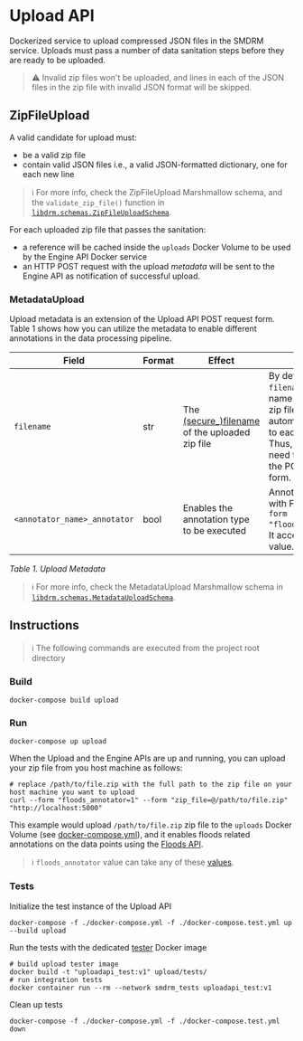 # Upload API

Dockerized service to upload compressed JSON files in the SMDRM service.
Uploads must pass a number of data sanitation steps before they are ready to be uploaded.

> :warning: Invalid zip files won't be uploaded, and lines in each of the JSON files in the zip file with
> invalid JSON format will be skipped.

## ZipFileUpload

A valid candidate for upload must:
* be a valid zip file
* contain valid JSON files i.e., a valid JSON-formatted dictionary, one for each new line

> :information_source: For more info, check the ZipFileUpload Marshmallow schema, and the `validate_zip_file()`
> function in [`libdrm.schemas.ZipFileUploadSchema`](../libdrm/src/libdrm/schemas.py).

For each uploaded zip file that passes the sanitation:
* a reference will be cached inside the `uploads` Docker Volume to be used by the Engine API Docker service
* an HTTP POST request with the upload _metadata_ will be sent to the Engine API as notification of successful upload.

### MetadataUpload

Upload metadata is an extension of the Upload API POST request form.
Table 1 shows how you can utilize the metadata to enable different annotations in the data processing pipeline.

|Field|Format|Effect|Examples|
|-----|------|------|--------|
|`filename`|str|The [(secure_)filename](https://tedboy.github.io/flask/generated/werkzeug.secure_filename.html) of the uploaded zip file|By default, the `filename` field with the name of the uploaded zip file is automatically added to each data point. Thus, you do NOT need to include it in the POST request form.|
|`<annotator_name>_annotator`|bool|Enables the annotation type to be executed|Annotate data points with Floods API: `--form "floods_annotator=1"`.<br>It accepts any [truthy](https://github.com/marshmallow-code/marshmallow/blob/e06e9ca3aac1b7389eda488b0627340c5cb3782d/src/marshmallow/fields.py#L1042-L1091) value.|

_Table 1. Upload Metadata_

> :information_source: For more info, check the MetadataUpload Marshmallow schema in
> [`libdrm.schemas.MetadataUploadSchema`](../libdrm/src/libdrm/schemas.py).

## Instructions

> :information_source: The following commands are executed from the project root directory

### Build
```shell
docker-compose build upload
```

### Run
```shell
docker-compose up upload
```

When the Upload and the Engine APIs are up and running, you can upload your zip file from you host machine as follows:

```shell
# replace /path/to/file.zip with the full path to the zip file on your host machine you want to upload
curl --form "floods_annotator=1" --form "zip_file=@/path/to/file.zip" "http://localhost:5000"
```

This example would upload `/path/to/file.zip` zip file to the `uploads` Docker Volume (see [docker-compose.yml](../docker-compose.yml)),
and it enables floods related annotations on the data points using the [Floods API](../annotators/floods/README.md).

> :information_source: `floods_annotator` value can take any of these
> [values](https://github.com/marshmallow-code/marshmallow/blob/e06e9ca3aac1b7389eda488b0627340c5cb3782d/src/marshmallow/fields.py#L1042-L1091).

### Tests

Initialize the test instance of the Upload API
```shell
docker-compose -f ./docker-compose.yml -f ./docker-compose.test.yml up --build upload
```

Run the tests with the dedicated [tester](tests/Dockerfile) Docker image
```shell
# build upload tester image
docker build -t "uploadapi_test:v1" upload/tests/
# run integration tests
docker container run --rm --network smdrm_tests uploadapi_test:v1
```

Clean up tests
```shell
docker-compose -f ./docker-compose.yml -f ./docker-compose.test.yml down
```
